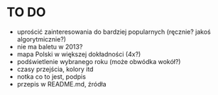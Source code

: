 # TO DO

* uprościć zainteresowania do bardziej popularnych (ręcznie? jakoś algorytmicznie?)
* nie ma baletu w 2013?
* mapa Polski w większej dokładności (4x?)
* podświetlenie wybranego roku (może obwódka wokół?)
* czasy przejścia, kolory itd
* notka co to jest, podpis
* przepis w README.md, źródła